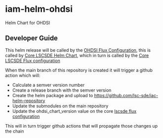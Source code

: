 # iam-helm-ohdsi
Helm Chart for OHDSI


## Developer Guide
This helm release will be called by the [OHDSI Flux Configuration](../../flux/ohdsi/), this is called by [Core LSCSDE Helm Chart](../../helm/lscsde-flux/), which in turn is called by the [Core LSCSDE Flux configuration](../../flux/lscsde/)

When the main branch of this repository is created it will trigger a github action which will:
* Calculate a semver version number
* Create a release branch with the semver version
* Create the helm package and upload to https://github.com/lsc-sde/iac-helm-repository
* Update the submodules on the main repository
* Update the ohdsi_chart_version value on the core [lscsde flux configuration](../../flux/lscsde)

This will in turn trigger github actions that will propagate those changes up the chain